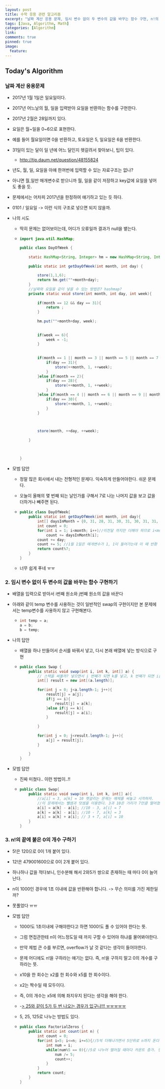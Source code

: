 ```yaml
---
layout: post
title: 수학 응용 관련 알고리즘
excerpt: "날짜 계산 응용 문제, 임시 변수 없이 두 변수의 값을 바꾸는 함수 구현, n!의 끝에 붙은 0의 개수 구하기"
tags: [Java, Algorithm, Math]
categories: [Algorithm]
link:
comments: true
pinned: true
image:
  feature:
---
```


## Today's Algorithm

### 날짜 계산 응용문제

- 2017년 1월 1일은 일요일이다.
- 2017년 어느날의 월, 일을 입력받아 요일을 반환하는 함수를 구현한다.
- 2017년 2월은 28일까지 있다.
- 요일은 월~일을 0~6으로 표현한다.
- 예를 들어 월요일이면 0을 반환하고, 토요일은 5, 일요일은 6을 반환한다.


- 31일이 있는 달이 일 년에 어느 달인지 헷갈려서 찾아보니, 팁이 있다.

  - http://tip.daum.net/question/48155824

- 년도, 월, 일, 요일을 아얘 한꺼번에 입력할 수 있는 자료구조는 없나?

- 아니면 월,일만 매개변수로 받으니까 월, 일을 같이 저장하고 key값에 요일을 넣어도 좋을 듯.

- 문제에서는 어차피 2017년을 한정하여 얘기하고 있는 듯 하다.

- 0101 / 일요일 -> 이런 식의 구조로 넣으면 되지 않을까.

- 나의 시도 

  - 딱히 문제는 없어보이는데, 어디가 오류일까 결과가 null을 뱉는다. 

  - ```java
    import java.util.HashMap;

    public class DayOfWeek {
        
        static HashMap<String, Integer> hm = new HashMap<String, Integer>();
        
        public static int getDayOfWeek(int month, int day) {
            
            store(1,1,6);
            return hm.get(""+month+day);
        }
        //날짜와 요일을 같이 넣을 수 있는 방법은? hashmap?
        private static void store(int month, int day, int week){
            
            if(month == 12 && day == 31){
                return ;
            }
            
            hm.put(""+month+day, week);        
            
            
            if(week == 6){
                week = -1;
            }
            
            
            if(month == 1 || month == 3 || month == 5 || month == 7 || month == 8 || month == 10){
                if(day == 31){
                    store(++month, 1, ++week);
                }               
            }else if(month == 2){
                if(day == 28){
                    store(++month, 1, ++week);
                }            
            }else if(month == 4 || month == 6 || month == 9 || month == 11){
                if(day == 30){
                    store(++month, 1, ++week);
                }            
            }
            
            

            store(month, ++day, ++week);
            
        }
        
        
        
    }
    ```

- 모범 답안

  - 정말 많은 회사에서 내는 전형적인 문제다. 익숙하게 만들어야한다. 쉬운 문제다.

  - 오늘이 올해의 몇 번째 되는 날인가를 구해서 7로 나눈 나머지 값을 보고 값을 더하거나 빼주면 된다.

  - ```java
    public class DayOfWeek{
        public static int getDayOfWeek(int month, int day){
            int[] daysInMonth = {0, 31, 28, 31, 30, 31, 30, 31, 31, 30, 31, 30, 31}; //각 월의 날짜 수가 몇일까지 있는가를 알아야하므로. 0월은 없지만 1부터 시작하면 헷갈릴 우려가 있으므로 0부터 시작하고 0을 쓰지 않도록 한다.
            int count = 0;
            for(int i = 1; i<month; i++)//이전달 까지만 더해야 하므로 i<month;
                count += daysInMonth[i];
            count += day;
            count += 5; //1월 1일은 매개변수가 1, 1이 들어가는데 이 때 반환 값은 우리가 원하는 일요일의 6이 아닌 1이다. 따라서 5를 더한다.
            return count%7;
        }
    }
    ```

  - 너무 쉽게 푸네 ㅠㅠ



### 2. 임시 변수 없이 두 변수의 값을 바꾸는 함수 구현하기

- 배열을 입력으로 받아서 i번째 원소와 j번째 원소의 값을 바꾼다

- 아래와 같이 temp 변수를 사용하는 것이 일반적인 swap의 구현이지만 본 문제에서는 temp변수를 사용하지 않고 구현해본다.

  - ```java
    int temp = a;
    a = b;
    b = temp;
    ```

- 나의 답안

  - 배열을 하나 만들어서 순서를 바꿔서 넣고, 다시 본래 배열에 넣는 방식으로 구현

  - ```java
    public class Swap {
        public static void swap(int i, int k, int[] a) {
            // 스택을 써볼까? 넣으면서 i 번째가 되면 k를 넣고, k 번째가 되면 i를 넣고. 그런데 그러면 굳이 스택을 쓸 필요가 없을듯?
            int[] result = new int[(a.length)];
            
            for(int j = 0; j<a.length-1; j++){
                result[j] = a[j];
                if(j == i){
                    result[j] = a[k];    
                }else if(j == k){
                    result[j] = a[i];
                }
                
            }
            
            for(int j = 0; j<result.length-1; j++){
                a[j] = result[j];
            }
            
        }
    }
    ```

- 모범 답안

  - 진짜 미쳤다.. 이런 방법이..!!

  - ```java
    public class Swap{
        public static void swap(int i, int k, int[] a){
            //a[i] = 3, a[k] = 10 헷갈리는 문제는 예제를 써놓고 시작하자.
            //이 문제에서는 뺄셈과 덧셈을 이용한다. 3과 10은 거리가 7만큼 떨어졌으므로 그 차이만큼만 저장해놓고 다른 값을 재 생성하는 것.
            a[i] = a[k] - a[i]; //10 - 3, a[i] = 7
            a[k] = a[k] - a[i]; //10 - 7, a[k] = 3
            a[i] = a[k] + a[i]; // 3 + 7, a[i] = 10
        }
    }
    ```



### 3. n!의 끝에 붙은 0의 개수 구하기

- 5!은 120으로 0이 1개 붙어 있다.

- 12!은 479001600으로 0이 2개 붙어 있다.

- 하나하나 값을 적다보니, 인수분해 해서 2와5가 쌍으로 존재하는 때 마다 0이 늘어난다.

- n이 1000인 경우에 1초 이내에 값을 반환해야 합니다. -> 무슨 의미를 가진 제한일까?

- 못풀었다 ㅠㅠ

- 모범 답안

  - 1000!도 1초이내에 구해야한다고 하면 1000!도 풀 수 있어야 한다는 뜻.

  - 그럼 면접관한테 n이 어느정도일 때 까지 구할 수 있어야 하냐를 물어봐야한다.

  - 만약 제법 큰 수를 부르면, overflow가 날 것 같다는 생각이 들어야한다.

  - 문제 어디에도 n!을 구하라는 얘기는 없다. 즉, n!을 구하지 말고 0의 개수를 구하라는 뜻.

  - x10을 한 회수는 x2를 한 회수와 x5를 한 회수이다. 

  - x2는 짝수일 때 모두이다.

  - 즉, 0의 개수는 x5에 의해 좌지우지 된다는 생각을 해야 한다.

  - -<u>> 25와 같이 5가 두 번 나오는 경우가 있구나!!! ㅠㅠㅠㅠㅠ</u>

  - 5, 25, 125로 나누는 방법도 있다.

  - ```java
    public class FactorialZeros {
        public static int count(int n) {
            int count = 0;
            for(int i=5; i<=n; i+=5){//5씩 더해나가면서 5단위로 n까지 돈다. 
                int num = i;
                while(num%5 == 0){//5로 나누어 떨어질 때마다 카운트 증가. 만약 125라면 while문이 3번 돈다. num을 /= 연산자를 통해 5로 나누고 다시 할당하므로.
                    num /= 5;
                    count++;
                }
            }
            return count;
        }
    }
    ```


